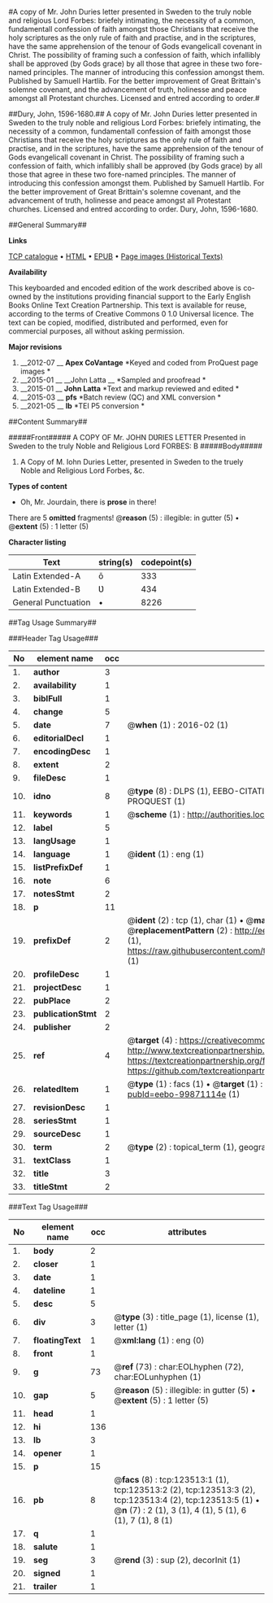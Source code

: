 #A copy of Mr. John Duries letter presented in Sweden to the truly noble and religious Lord Forbes: briefely intimating, the necessity of a common, fundamentall confession of faith amongst those Christians that receive the holy scriptures as the only rule of faith and practise, and in the scriptures, have the same apprehension of the tenour of Gods evangelicall covenant in Christ. The possibility of framing such a confession of faith, which infallibly shall be approved (by Gods grace) by all those that agree in these two fore-named principles. The manner of introducing this confession amongst them. Published by Samuell Hartlib. For the better improvement of Great Brittain's solemne covenant, and the advancement of truth, holinesse and peace amongst all Protestant churches. Licensed and entred according to order.#

##Dury, John, 1596-1680.##
A copy of Mr. John Duries letter presented in Sweden to the truly noble and religious Lord Forbes: briefely intimating, the necessity of a common, fundamentall confession of faith amongst those Christians that receive the holy scriptures as the only rule of faith and practise, and in the scriptures, have the same apprehension of the tenour of Gods evangelicall covenant in Christ. The possibility of framing such a confession of faith, which infallibly shall be approved (by Gods grace) by all those that agree in these two fore-named principles. The manner of introducing this confession amongst them. Published by Samuell Hartlib. For the better improvement of Great Brittain's solemne covenant, and the advancement of truth, holinesse and peace amongst all Protestant churches. Licensed and entred according to order.
Dury, John, 1596-1680.

##General Summary##

**Links**

[TCP catalogue](http://www.ota.ox.ac.uk/tcp/)  • 
[HTML](http://tei.it.ox.ac.uk/tcp/Texts-HTML/free/A81/A81912.html)  • 
[EPUB](http://tei.it.ox.ac.uk/tcp/Texts-EPUB/free/A81/A81912.epub) • 
[Page images (Historical Texts)](https://historicaltexts.jisc.ac.uk/eebo-99871114e)

**Availability**

This keyboarded and encoded edition of the work described above is co-owned by the
    institutions providing financial support to the Early English Books Online Text Creation
    Partnership. This text is available for reuse, according to the terms of  Creative Commons 0 1.0 Universal
    licence. The text can be copied, modified, distributed and performed, even for commercial
    purposes, all without asking permission.

**Major revisions**

1. __2012-07 __ __Apex CoVantage__ *Keyed and coded from ProQuest page images *
1. __2015-01 __ __John Latta __ *Sampled and proofread *
1. __2015-01 __ __John Latta__ *Text and markup reviewed and edited *
1. __2015-03 __ __pfs__ *Batch review (QC) and XML conversion *
1. __2021-05 __ __lb__ *TEI P5 conversion *

##Content Summary##

#####Front#####
A COPY OF Mr. JOHN DƲRIES LETTER Presented in Sweden to the truly Noble and Religious Lord FORBES: B
#####Body#####

1. A Copy of M. Iohn Duries Letter, presented in Sweden to the truely Noble and Religious Lord Forbes, &c.

**Types of content**

  * Oh, Mr. Jourdain, there is **prose** in there!

There are 5 **omitted** fragments! 
 @__reason__ (5) : illegible: in gutter (5)  •  @__extent__ (5) : 1 letter (5)

**Character listing**


|Text|string(s)|codepoint(s)|
|---|---|---|
|Latin Extended-A|ō|333|
|Latin Extended-B|Ʋ|434|
|General Punctuation|•|8226|

##Tag Usage Summary##

###Header Tag Usage###

|No|element name|occ|attributes|
|---|---|---|---|
|1.|__author__|3||
|2.|__availability__|1||
|3.|__biblFull__|1||
|4.|__change__|5||
|5.|__date__|7| @__when__ (1) : 2016-02 (1)|
|6.|__editorialDecl__|1||
|7.|__encodingDesc__|1||
|8.|__extent__|2||
|9.|__fileDesc__|1||
|10.|__idno__|8| @__type__ (8) : DLPS (1), EEBO-CITATION (1), VID (1), EEBO-PROQUEST (1), STC (3), PROQUEST (1)|
|11.|__keywords__|1| @__scheme__ (1) : http://authorities.loc.gov/ (1)|
|12.|__label__|5||
|13.|__langUsage__|1||
|14.|__language__|1| @__ident__ (1) : eng (1)|
|15.|__listPrefixDef__|1||
|16.|__note__|6||
|17.|__notesStmt__|2||
|18.|__p__|11||
|19.|__prefixDef__|2| @__ident__ (2) : tcp (1), char (1)  •  @__matchPattern__ (2) : ([0-9\-]+):([0-9IVX]+) (1), (.+) (1)  •  @__replacementPattern__ (2) : http://eebo.chadwyck.com/downloadtiff?vid=$1&page=$2 (1), https://raw.githubusercontent.com/textcreationpartnership/Texts/master/tcpchars.xml#$1 (1)|
|20.|__profileDesc__|1||
|21.|__projectDesc__|1||
|22.|__pubPlace__|2||
|23.|__publicationStmt__|2||
|24.|__publisher__|2||
|25.|__ref__|4| @__target__ (4) : https://creativecommons.org/publicdomain/zero/1.0/ (1), http://www.textcreationpartnership.org/docs/. (1), https://textcreationpartnership.org/faq/#faq05 (1), https://github.com/textcreationpartnership (1)|
|26.|__relatedItem__|1| @__type__ (1) : facs (1)  •  @__target__ (1) : https://data.historicaltexts.jisc.ac.uk/view?pubId=eebo-99871114e (1)|
|27.|__revisionDesc__|1||
|28.|__seriesStmt__|1||
|29.|__sourceDesc__|1||
|30.|__term__|2| @__type__ (2) : topical_term (1), geographic_name (1)|
|31.|__textClass__|1||
|32.|__title__|3||
|33.|__titleStmt__|2||


###Text Tag Usage###

|No|element name|occ|attributes|
|---|---|---|---|
|1.|__body__|2||
|2.|__closer__|1||
|3.|__date__|1||
|4.|__dateline__|1||
|5.|__desc__|5||
|6.|__div__|3| @__type__ (3) : title_page (1), license (1), letter (1)|
|7.|__floatingText__|1| @__xml:lang__ (1) : eng (0)|
|8.|__front__|1||
|9.|__g__|73| @__ref__ (73) : char:EOLhyphen (72), char:EOLunhyphen (1)|
|10.|__gap__|5| @__reason__ (5) : illegible: in gutter (5)  •  @__extent__ (5) : 1 letter (5)|
|11.|__head__|1||
|12.|__hi__|136||
|13.|__lb__|3||
|14.|__opener__|1||
|15.|__p__|15||
|16.|__pb__|8| @__facs__ (8) : tcp:123513:1 (1), tcp:123513:2 (2), tcp:123513:3 (2), tcp:123513:4 (2), tcp:123513:5 (1)  •  @__n__ (7) : 2 (1), 3 (1), 4 (1), 5 (1), 6 (1), 7 (1), 8 (1)|
|17.|__q__|1||
|18.|__salute__|1||
|19.|__seg__|3| @__rend__ (3) : sup (2), decorInit (1)|
|20.|__signed__|1||
|21.|__trailer__|1||
